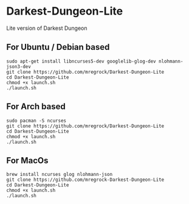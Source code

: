 # Darkest-Dungeon-Lite
Lite version of Darkest Dungeon
## For Ubuntu / Debian based
```shell
sudo apt-get install libncurses5-dev googlelib-glog-dev nlohmann-json3-dev
git clone https://github.com/mregrock/Darkest-Dungeon-Lite
cd Darkest-Dungeon-Lite
chmod +x launch.sh
./launch.sh
```

## For Arch based
```shell
sudo pacman -S ncurses
git clone https://github.com/mregrock/Darkest-Dungeon-Lite
cd Darkest-Dungeon-Lite
chmod +x launch.sh
./launch.sh
```

## For MacOs
```shell
brew install ncurses glog nlohmann-json
git clone https://github.com/mregrock-Darkest-Dungeon-Lite
cd Darkest-Dungeon-Lite
chmod +x launch.sh
./launch.sh
```
